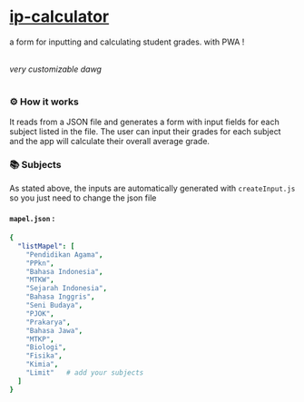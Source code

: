 # [ip-calculator](https://hitung-ip.pages.dev)
a form for inputting and calculating student grades. with PWA !
<br><br>

_very customizable dawg_
<br>
#     
### ⚙️ How it works 
It reads from a JSON file and generates a form with input fields for each subject listed in the file. 
The user can input their grades for each subject and the app will calculate their overall average grade.




### 📚 Subjects 

As stated above, the inputs are automatically generated with `createInput.js` so you just need to change the json file
<br>
#### **`mapel.json`** :
```yaml
{
  "listMapel": [
    "Pendidikan Agama",
    "PPkn",
    "Bahasa Indonesia",
    "MTKW",
    "Sejarah Indonesia",
    "Bahasa Inggris",
    "Seni Budaya",
    "PJOK",
    "Prakarya",
    "Bahasa Jawa",
    "MTKP",
    "Biologi",
    "Fisika",
    "Kimia",
    "Limit"   # add your subjects 
  ]
}
```


